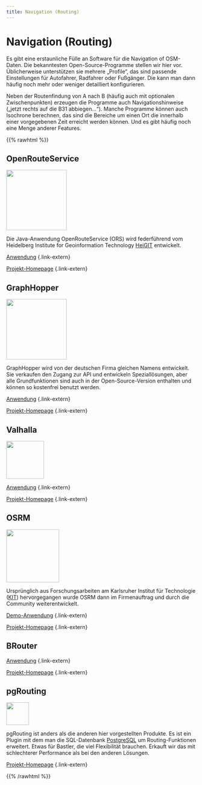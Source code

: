 ```yaml
---
title: Navigation (Routing)
---
```


# Navigation (Routing)

Es gibt eine erstaunliche Fülle an Software für die Navigation of OSM-Daten.
Die bekanntesten Open-Source-Programme stellen wir hier vor. Üblicherweise
unterstützen sie mehrere „Profile“, das sind passende Einstellungen für
Autofahrer, Radfahrer oder Fußgänger. Die kann man dann häufig noch mehr oder
weniger detailliert konfigurieren.

Neben der Routenfindung von A nach B (häufig auch mit optionalen
Zwischenpunkten) erzeugen die Programme auch Navigationshinweise („jetzt rechts
auf die B31 abbiegen...“). Manche Programme können auch Isochrone berechnen,
das sind die Bereiche um einen Ort die innerhalb einer vorgegebenen Zeit
erreicht werden können. Und es gibt häufig noch eine Menge anderer Features.

{{% rawhtml %}}

<div class="grid-container">
<div class="grid-box">

## OpenRouteService

<img class="float-right" src="/img/logos/openrouteservice.png" alt="" width="160"/>

Die Java-Anwendung OpenRouteService (ORS) wird federführend vom Heidelberg
Institute for Geoinformation Technology [HeiGIT](https://heigit.org/)
entwickelt.

[Anwendung](https://maps.openrouteservice.org/)
{.link-extern}

[Projekt-Homepage](https://openrouteservice.org/)
{.link-extern}

</div>
<div class="grid-box">

## GraphHopper

<img class="float-right" src="/img/logos/graphhopper.png" alt="" width="160"/>

GraphHopper wird von der deutschen Firma gleichen Namens entwickelt. Sie
verkaufen den Zugang zur API und entwickeln Speziallösungen, aber alle
Grundfunktionen sind auch in der Open-Source-Version enthalten und können
so kostenfrei benutzt werden.

[Anwendung](https://graphhopper.com/maps/)
{.link-extern}

[Projekt-Homepage](https://www.graphhopper.com/)
{.link-extern}

</div>
<div class="grid-box">

## Valhalla

<img class="float-right" src="/img/logos/valhalla.png" alt="" width="100"/>

[Anwendung](https://valhalla.openstreetmap.de/)
{.link-extern}

[Projekt-Homepage](https://valhalla.github.io/valhalla/)
{.link-extern}

</div>
<div class="grid-box">

## OSRM

<img class="float-right" src="/img/logos/osrm.svg" alt="" width="140"/>

Ursprünglich aus Forschungsarbeiten am Karlsruher Institut für Technologie
([KIT](https://www.kit.edu/)) hervorgegangen wurde OSRM dann im Firmenauftrag
und durch die Community weiterentwickelt.

[Demo-Anwendung](https://map.project-osrm.org/)
{.link-extern}

[Projekt-Homepage](https://project-osrm.org/)
{.link-extern}

</div>
<div class="grid-box">

## BRouter

[Anwendung](https://brouter.de/brouter-web/)
{.link-extern}

[Projekt-Homepage](https://brouter.de/)
{.link-extern}

</div>

<div class="grid-box">

## pgRouting

<img class="float-right" src="/img/logos/pgrouting.png" alt="" width="60"/>

pgRouting ist anders als die anderen hier vorgestellten Produkte. Es ist ein
Plugin mit dem man die SQL-Datenbank [PostgreSQL](https://www.postgresql.org/)
um Routing-Funktionen erweitert. Etwas für Bastler, die viel Flexibilität
brauchen. Erkauft wir das mit schlechterer Performance als bei den anderen
Lösungen.

[Projekt-Homepage](https://pgrouting.org/)
{.link-extern}

</div>
</div><!-- grid-container -->

{{% /rawhtml %}}

